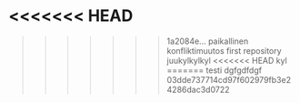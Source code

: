 <<<<<<< HEAD
=======
>>>>>>> 1a2084e... paikallinen konfliktimuutos
first repository
juukylkylkyl
<<<<<<< HEAD
kyl
=======
testi
dgfgdfdgf
>>>>>>> 03dde737714cd97f602979fb3e24286dac3d0722
